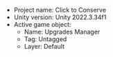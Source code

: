 <!-- UNITY CODE ASSIST INSTRUCTIONS START -->
- Project name: Click to Conserve
- Unity version: Unity 2022.3.34f1
- Active game object:
  - Name: Upgrades Manager
  - Tag: Untagged
  - Layer: Default
<!-- UNITY CODE ASSIST INSTRUCTIONS END -->
